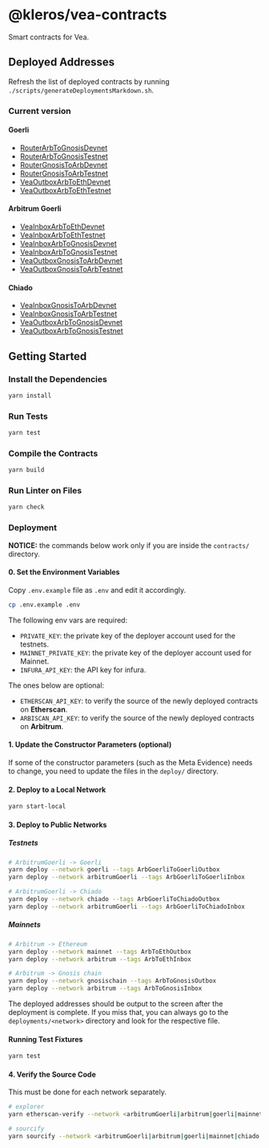 # @kleros/vea-contracts

Smart contracts for Vea.

## Deployed Addresses

Refresh the list of deployed contracts by running `./scripts/generateDeploymentsMarkdown.sh`.

### Current version

#### Goerli

- [RouterArbToGnosisDevnet](https://goerli.etherscan.io/address/0x6164EA58a1f5359D2E54ea8eB9e5971B7C8dB0f1)
- [RouterArbToGnosisTestnet](https://goerli.etherscan.io/address/0x5Df4452965cd2ff87f205AE5b10b5d0F65223116)
- [RouterGnosisToArbDevnet](https://goerli.etherscan.io/address/0xcC196cC90bD30109E39400817e6ef63A1b744659)
- [RouterGnosisToArbTestnet](https://goerli.etherscan.io/address/0x6bC3C7Bcd2C6C2d8BFEAA3642c425cAE25F7fe17)
- [VeaOutboxArbToEthDevnet](https://goerli.etherscan.io/address/0xDa528e9BE20a8A22437D28Ed6C63bb6d00Ad0032)
- [VeaOutboxArbToEthTestnet](https://goerli.etherscan.io/address/0xDF216C98773DA7998EE49AE8106BFe9724cf2944)

#### Arbitrum Goerli

- [VeaInboxArbToEthDevnet](https://goerli.arbiscan.io/address/0xE99C6177CD8731DE6F108443CcAf7449074f6aED)
- [VeaInboxArbToEthTestnet](https://goerli.arbiscan.io/address/0x95100f56d040fD48AA52dcDD05A9Fc477d55bd2E)
- [VeaInboxArbToGnosisDevnet](https://goerli.arbiscan.io/address/0xf38b8739635d2F4cb38Bd453453AB9d41fD16300)
- [VeaInboxArbToGnosisTestnet](https://goerli.arbiscan.io/address/0x1418a26Ca3A73a0EA3aBf943E8B524bEFD7C96cD)
- [VeaOutboxGnosisToArbDevnet](https://goerli.arbiscan.io/address/0xE14fA0B3910CB0853E811375B9a6fcEEE32db521)
- [VeaOutboxGnosisToArbTestnet](https://goerli.arbiscan.io/address/0x18AB70ea8dBc7072D1C1C90bA0bC1547d92198CF)

#### Chiado

- [VeaInboxGnosisToArbDevnet](https://blockscout.com/gnosis/chiado/address/0xc0804E4FcEEfD958050356A429DAaaA71aA39385)
- [VeaInboxGnosisToArbTestnet](https://blockscout.com/gnosis/chiado/address/0xC21c20a719fAc23c54c336FA0E16a0CFdC4baA00)
- [VeaOutboxArbToGnosisDevnet](https://blockscout.com/gnosis/chiado/address/0x9481b3A49ac67d03D9022E6200eFD81850BADDB4)
- [VeaOutboxArbToGnosisTestnet](https://blockscout.com/gnosis/chiado/address/0x931FA807020231bCE1340Be8E1e5054207BbAFEd)

## Getting Started

### Install the Dependencies

```bash
yarn install
```

### Run Tests

```bash
yarn test
```

### Compile the Contracts

```bash
yarn build
```

### Run Linter on Files

```bash
yarn check
```

### Deployment

**NOTICE:** the commands below work only if you are inside the `contracts/` directory.

#### 0. Set the Environment Variables

Copy `.env.example` file as `.env` and edit it accordingly.

```bash
cp .env.example .env
```

The following env vars are required:

- `PRIVATE_KEY`: the private key of the deployer account used for the testnets.
- `MAINNET_PRIVATE_KEY`: the private key of the deployer account used for Mainnet.
- `INFURA_API_KEY`: the API key for infura.

The ones below are optional:

- `ETHERSCAN_API_KEY`: to verify the source of the newly deployed contracts on **Etherscan**.
- `ARBISCAN_API_KEY`: to verify the source of the newly deployed contracts on **Arbitrum**.

#### 1. Update the Constructor Parameters (optional)

If some of the constructor parameters (such as the Meta Evidence) needs to change, you need to update the files in the `deploy/` directory.

#### 2. Deploy to a Local Network

```bash
yarn start-local
```

#### 3. Deploy to Public Networks

##### Testnets

```bash
# ArbitrumGoerli -> Goerli
yarn deploy --network goerli --tags ArbGoerliToGoerliOutbox
yarn deploy --network arbitrumGoerli --tags ArbGoerliToGoerliInbox

# ArbitrumGoerli -> Chiado
yarn deploy --network chiado --tags ArbGoerliToChiadoOutbox
yarn deploy --network arbitrumGoerli --tags ArbGoerliToChiadoInbox
```

##### Mainnets

```bash
# Arbitrum -> Ethereum
yarn deploy --network mainnet --tags ArbToEthOutbox
yarn deploy --network arbitrum --tags ArbToEthInbox

# Arbitrum -> Gnosis chain
yarn deploy --network gnosischain --tags ArbToGnosisOutbox
yarn deploy --network arbitrum --tags ArbToGnosisInbox
```

The deployed addresses should be output to the screen after the deployment is complete.
If you miss that, you can always go to the `deployments/<network>` directory and look for the respective file.

#### Running Test Fixtures

```bash
yarn test
```

#### 4. Verify the Source Code

This must be done for each network separately.

```bash
# explorer
yarn etherscan-verify --network <arbitrumGoerli|arbitrum|goerli|mainnet|chiado|gnosischain>

# sourcify
yarn sourcify --network <arbitrumGoerli|arbitrum|goerli|mainnet|chiado|gnosischain>
```
